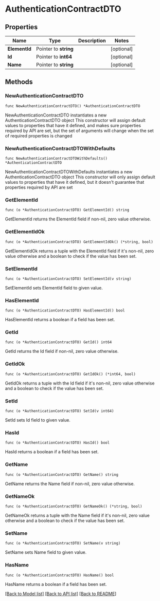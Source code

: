 # AuthenticationContractDTO

## Properties

Name | Type | Description | Notes
------------ | ------------- | ------------- | -------------
**ElementId** | Pointer to **string** |  | [optional] 
**Id** | Pointer to **int64** |  | [optional] 
**Name** | Pointer to **string** |  | [optional] 

## Methods

### NewAuthenticationContractDTO

`func NewAuthenticationContractDTO() *AuthenticationContractDTO`

NewAuthenticationContractDTO instantiates a new AuthenticationContractDTO object
This constructor will assign default values to properties that have it defined,
and makes sure properties required by API are set, but the set of arguments
will change when the set of required properties is changed

### NewAuthenticationContractDTOWithDefaults

`func NewAuthenticationContractDTOWithDefaults() *AuthenticationContractDTO`

NewAuthenticationContractDTOWithDefaults instantiates a new AuthenticationContractDTO object
This constructor will only assign default values to properties that have it defined,
but it doesn't guarantee that properties required by API are set

### GetElementId

`func (o *AuthenticationContractDTO) GetElementId() string`

GetElementId returns the ElementId field if non-nil, zero value otherwise.

### GetElementIdOk

`func (o *AuthenticationContractDTO) GetElementIdOk() (*string, bool)`

GetElementIdOk returns a tuple with the ElementId field if it's non-nil, zero value otherwise
and a boolean to check if the value has been set.

### SetElementId

`func (o *AuthenticationContractDTO) SetElementId(v string)`

SetElementId sets ElementId field to given value.

### HasElementId

`func (o *AuthenticationContractDTO) HasElementId() bool`

HasElementId returns a boolean if a field has been set.

### GetId

`func (o *AuthenticationContractDTO) GetId() int64`

GetId returns the Id field if non-nil, zero value otherwise.

### GetIdOk

`func (o *AuthenticationContractDTO) GetIdOk() (*int64, bool)`

GetIdOk returns a tuple with the Id field if it's non-nil, zero value otherwise
and a boolean to check if the value has been set.

### SetId

`func (o *AuthenticationContractDTO) SetId(v int64)`

SetId sets Id field to given value.

### HasId

`func (o *AuthenticationContractDTO) HasId() bool`

HasId returns a boolean if a field has been set.

### GetName

`func (o *AuthenticationContractDTO) GetName() string`

GetName returns the Name field if non-nil, zero value otherwise.

### GetNameOk

`func (o *AuthenticationContractDTO) GetNameOk() (*string, bool)`

GetNameOk returns a tuple with the Name field if it's non-nil, zero value otherwise
and a boolean to check if the value has been set.

### SetName

`func (o *AuthenticationContractDTO) SetName(v string)`

SetName sets Name field to given value.

### HasName

`func (o *AuthenticationContractDTO) HasName() bool`

HasName returns a boolean if a field has been set.


[[Back to Model list]](../README.md#documentation-for-models) [[Back to API list]](../README.md#documentation-for-api-endpoints) [[Back to README]](../README.md)



